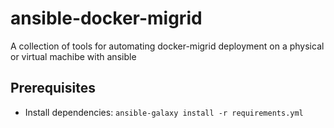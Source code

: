 # ansible-docker-migrid
A collection of tools for automating docker-migrid deployment on a physical or virtual machibe with ansible

## Prerequisites

* Install dependencies: `ansible-galaxy install -r requirements.yml`
